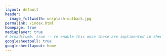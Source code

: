 ```yaml
---
layout: default
header:
  image_fullwidth: unsplash-outback.jpg
permalink: /index.html
homepage: true
mediaplayer: true
# breadcrumb: true -- re enable this once these are implimented in sheets
googlesheetpull: true
googlesheetlayout: home
---
```


<div class="row t30 b30">
    <form>
        <div class="editor large-12 columns" style="display: none">
            <div id="authorize-div">
                <div class="large-12 columns">
                    <button style="width:100%" class="note button radius" id="authorize-button" onclick="handleAuthClick(event)">
                        CLICK ME <br>
                        Before you can edit this page you need to authorise this
                        website to edit your personal Google Sheets with a Google 
                        account that has been given access to the website 
                        spreadsheet.
                    </button>
                </div>
            </div>
            <div id="editor-div" style="display: none">
                <div class="large-12 columns">
                    <textarea id="tinemce_page_editor" style="height:250" class="page_editor"></textarea>
                </div>
            </div>
            <div id="noaccess-div" style="display: none">
                <div data-alert class="alert-box info radius">
                    When attempting to edit the 
                    <a href="https://docs.google.com/spreadsheets/d/{{ site.google_sheet_id }}/edit">website spreadsheet</a>
                    an error was returned. Does your currently signed in Google 
                    account have sufficient permissions to edit the
                    <a href="https://docs.google.com/spreadsheets/d/{{ site.google_sheet_id }}/edit">website spreadsheet</a>? 
                    If not and you believe you should please 
                    <a href="/?page=aboutus-contact">contact us</a>.
                </div>
            </div>
        </div>
    </form>
</div>

<div class="google-sheet-layout"></div>
